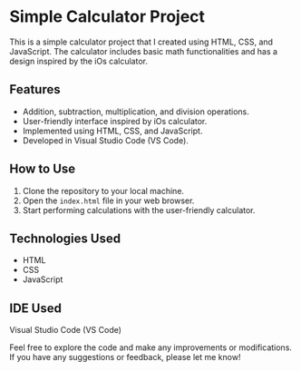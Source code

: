 # Simple Calculator Project

This is a simple calculator project that I created using HTML, CSS, and JavaScript. The calculator includes basic math functionalities and has a design inspired by the iOs calculator.

## Features

- Addition, subtraction, multiplication, and division operations.
- User-friendly interface inspired by iOs calculator.
- Implemented using HTML, CSS, and JavaScript.
- Developed in Visual Studio Code (VS Code).

## How to Use

1. Clone the repository to your local machine.
2. Open the `index.html` file in your web browser.
3. Start performing calculations with the user-friendly calculator.

## Technologies Used

- HTML
- CSS
- JavaScript

## IDE Used

Visual Studio Code (VS Code)

Feel free to explore the code and make any improvements or modifications. If you have any suggestions or feedback, please let me know!
